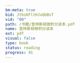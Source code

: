 ```yaml
---
bm-meta: true
bid: JtbsKFltHJxQbBsT
vid: "00"
path: /书籍/普林斯顿微积分读本.pdf
name: 普林斯顿微积分读本
ext: pdf
visual: false
type: book
status: reading
progress: 91
---
```

